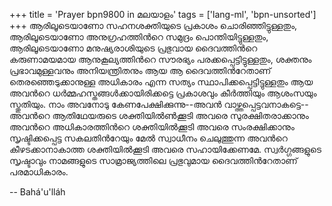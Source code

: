 +++
title = 'Prayer bpn9800 in മലയാളം'
tags = ['lang-ml', 'bpn-unsorted']
+++
ആരിലൂടെയാണോ സഹനശക്തിയുടെ പ്രകാശം ചൊരിഞ്ഞിട്ടുള്ളതും, ആരിലൂടെയാണോ അനുഗ്രഹത്തിന്‍റെ സമുദ്രം പൊന്തിയിട്ടുള്ളതും, ആരിലൂടെയാണോ മനുഷ്യരാശിയുടെ പ്രഭുവായ ദൈവത്തിന്‍റെ കരുണാമയമായ ആനുകൂല്യത്തിന്‍റെ സൗരഭ്യം പരക്കപ്പെട്ടിട്ടുള്ളതും, ശക്തനും പ്രഭാവമുള്ളവനും അനിയന്ത്രിതനും ആയ ആ ദൈവത്തിന്‍റേതാണ് തെരഞ്ഞെടുക്കാനുള്ള അധികാരം എന്ന സത്യം സ്ഥാപിക്കപ്പെട്ടിട്ടുള്ളതും ആയ അവന്‍റെ ധര്‍മ്മഹസ്തങ്ങള്‍ക്കായിരിക്കട്ടെ പ്രകാശവും കീര്‍ത്തിയും ആശംസയും സ്തുതിയും. നാം അവനോടു കേണപേക്ഷിക്കുന്നു--അവന്‍ വാഴ്ത്തപ്പെട്ടവനാകട്ടെ--അവന്‍റെ ആതിഥേയരുടെ ശക്തിയില്‍ണ്‍ക്കൂടി അവരെ സുരക്ഷിതരാക്കാനും അവന്‍റെ അധികാരത്തിന്‍റെ ശക്തിയില്‍ക്കൂടി അവരെ സംരക്ഷിക്കാനും സൃഷ്ടിക്കപ്പെട്ട സകലതിന്‍റേയും മേല്‍ സ്വാധീനം ചെലുത്തുന്ന അവന്‍റെ കീഴടക്കാനാകാത്ത ശക്തിയില്‍ക്കൂടി അവരെ സഹായിക്കേണമേ. സ്വര്‍ഗ്ഗങ്ങളുടെ സൃഷ്ടാവും നാമങ്ങളുടെ സാമ്രാജ്യത്തിലെ പ്രഭുവുമായ ദൈവത്തിന്‍റേതാണ് പരമാധികാരം.

-- Bahá'u'lláh
